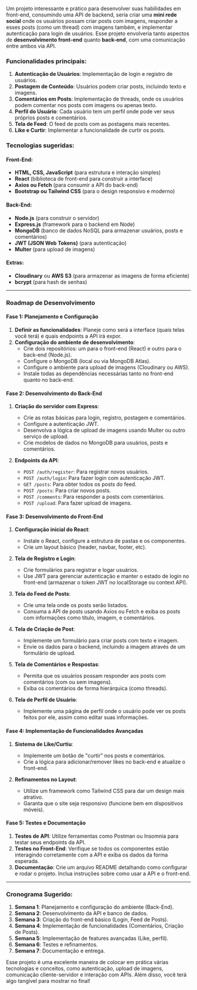 Um projeto interessante e prático para desenvolver suas habilidades em front-end, consumindo uma API de backend, seria criar uma **mini rede social** onde os usuários possam criar posts com imagens, responder a esses posts (como um thread) com imagens também, e implementar autenticação para login de usuários. Esse projeto envolveria tanto aspectos de **desenvolvimento front-end** quanto **back-end**, com uma comunicação entre ambos via API.

### Funcionalidades principais:
1. **Autenticação de Usuários**: Implementação de login e registro de usuários.
2. **Postagem de Conteúdo**: Usuários podem criar posts, incluindo texto e imagens.
3. **Comentários em Posts**: Implementação de threads, onde os usuários podem comentar nos posts com imagens ou apenas texto.
4. **Perfil do Usuário**: Cada usuário tem um perfil onde pode ver seus próprios posts e comentários.
5. **Tela de Feed**: O feed de posts com as postagens mais recentes.
6. **Like e Curtir**: Implementar a funcionalidade de curtir os posts.

### Tecnologias sugeridas:
#### **Front-End:**
- **HTML, CSS, JavaScript** (para estrutura e interação simples)
- **React** (biblioteca de front-end para construir a interface)
- **Axios ou Fetch** (para consumir a API do back-end)
- **Bootstrap ou Tailwind CSS** (para o design responsivo e moderno)

#### **Back-End:**
- **Node.js** (para construir o servidor)
- **Express.js** (framework para o backend em Node)
- **MongoDB** (banco de dados NoSQL para armazenar usuários, posts e comentários)
- **JWT (JSON Web Tokens)** (para autenticação)
- **Multer** (para upload de imagens)

#### **Extras:**
- **Cloudinary** ou **AWS S3** (para armazenar as imagens de forma eficiente)
- **bcrypt** (para hash de senhas)

---

### Roadmap de Desenvolvimento

#### **Fase 1: Planejamento e Configuração**
1. **Definir as funcionalidades**: Planeje como será a interface (quais telas você terá) e quais endpoints a API irá expor.
2. **Configuração do ambiente de desenvolvimento**:
   - Crie dois repositórios: um para o front-end (React) e outro para o back-end (Node.js).
   - Configure o MongoDB (local ou via MongoDB Atlas).
   - Configure o ambiente para upload de imagens (Cloudinary ou AWS).
   - Instale todas as dependências necessárias tanto no front-end quanto no back-end.

#### **Fase 2: Desenvolvimento do Back-End**
1. **Criação do servidor com Express**:
   - Crie as rotas básicas para login, registro, postagem e comentários.
   - Configure a autenticação JWT.
   - Desenvolva a lógica de upload de imagens usando Multer ou outro serviço de upload.
   - Crie modelos de dados no MongoDB para usuários, posts e comentários.

2. **Endpoints da API**:
   - `POST /auth/register`: Para registrar novos usuários.
   - `POST /auth/login`: Para fazer login com autenticação JWT.
   - `GET /posts`: Para obter todos os posts do feed.
   - `POST /posts`: Para criar novos posts.
   - `POST /comments`: Para responder a posts com comentários.
   - `POST /upload`: Para fazer upload de imagens.

#### **Fase 3: Desenvolvimento do Front-End**
1. **Configuração inicial do React**:
   - Instale o React, configure a estrutura de pastas e os componentes.
   - Crie um layout básico (header, navbar, footer, etc).

2. **Tela de Registro e Login**:
   - Crie formulários para registrar e logar usuários.
   - Use JWT para gerenciar autenticação e manter o estado de login no front-end (armazenar o token JWT no localStorage ou context API).

3. **Tela do Feed de Posts**:
   - Crie uma tela onde os posts serão listados.
   - Consuma a API de posts usando Axios ou Fetch e exiba os posts com informações como título, imagem, e comentários.

4. **Tela de Criação de Post**:
   - Implemente um formulário para criar posts com texto e imagem.
   - Envie os dados para o backend, incluindo a imagem através de um formulário de upload.

5. **Tela de Comentários e Respostas**:
   - Permita que os usuários possam responder aos posts com comentários (com ou sem imagens).
   - Exiba os comentários de forma hierárquica (como threads).

6. **Tela de Perfil de Usuário**:
   - Implemente uma página de perfil onde o usuário pode ver os posts feitos por ele, assim como editar suas informações.

#### **Fase 4: Implementação de Funcionalidades Avançadas**
1. **Sistema de Like/Curtiu**:
   - Implemente um botão de "curtir" nos posts e comentários.
   - Crie a lógica para adicionar/remover likes no back-end e atualize o front-end.

2. **Refinamentos no Layout**:
   - Utilize um framework como Tailwind CSS para dar um design mais atrativo.
   - Garanta que o site seja responsivo (funcione bem em dispositivos móveis).

#### **Fase 5: Testes e Documentação**
1. **Testes de API**: Utilize ferramentas como Postman ou Insomnia para testar seus endpoints da API.
2. **Testes no Front-End**: Verifique se todos os componentes estão interagindo corretamente com a API e exiba os dados da forma esperada.
3. **Documentação**: Crie um arquivo README detalhando como configurar e rodar o projeto. Inclua instruções sobre como usar a API e o front-end.

---

### Cronograma Sugerido:
1. **Semana 1**: Planejamento e configuração do ambiente (Back-End).
2. **Semana 2**: Desenvolvimento da API e banco de dados.
3. **Semana 3**: Criação do front-end básico (Login, Feed de Posts).
4. **Semana 4**: Implementação de funcionalidades (Comentários, Criação de Posts).
5. **Semana 5**: Implementação de features avançadas (Like, perfil).
6. **Semana 6**: Testes e refinamentos.
7. **Semana 7**: Documentação e entrega.

Esse projeto é uma excelente maneira de colocar em prática várias tecnologias e conceitos, como autenticação, upload de imagens, comunicação cliente-servidor e interação com APIs. Além disso, você terá algo tangível para mostrar no final!
